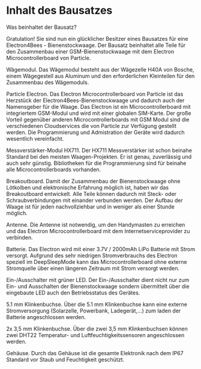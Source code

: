 
# Inhalt des Bausatzes [](id=inhalt-des-bausatzes)

Was beinhaltet der Bausatz?

Gratulation! Sie sind nun ein glücklicher Besitzer eines Bausatzes für eine Electron4Bees - Bienenstockwaage. Der Bausatz beinhaltet alle Teile für den Zusammenbau einer GSM-Bienenstockwaage mit dem Electron Microcontrollerboard von Particle.

Wägemodul. Das Wägemodul besteht aus der Wägezelle H40A von Bosche, einem Wägegestell aus Aluminum und den erforderlichen Kleinteilen für den Zusammenbau des Wägemoduls.

Particle Electron. Das Electron Microcontrollerboard von Particle ist das  Herzstück der Electron4Bees-Bienenstockwaage und dadurch auch der Namensgeber für die Waage. Das Electron ist ein Microcontrollerboard mit integriertem GSM-Modul und wird mit einer globalen SIM-Karte. Der große Vorteil gegenüber anderen Microcontrollerboards mit GSM Modul sind die verschiedenen Cloudservices die von Particle zur Verfügung gestellt werden. Die Programmierung und Admistration der Geräte wird dadurch wesentlich vereinfacht.

Messverstärker-Modul HX711. Der HX711 Messverstärker ist schon beinahe Standard bei den meisten Waagen-Projekten. Er ist genau, zuverlässig und auch sehr günstig. Bibliotheken für die Programmierung sind für beinahe alle Microcontrollerboards vorhanden.

Breakoutboard. Damit der Zusammenbau der Bienenstockwaage ohne Lötkolben und elektronische Erfahrung möglich ist, haben wir das Breakoutboard entwickelt. Alle Teile können dadurch mit Steck- oder Schraubverbindungen mit einander verbunden werden. Der Aufbau der Waage ist für jeden nachvollziehbar und in weniger als einer Stunde möglich.

Antenne. Die Antenne ist notwendig, um den Handymasten zu erreichen und das Electron Microcontrollerboard mit dem Internetserviceprovider zu verbinden.

Batterie. Das Electron wird mit einer 3.7V / 2000mAh LiPo Batterie mit Strom versorgt. Aufgrund des sehr niedrigen Stromverbrauchs des Electron speziell im DeepSleepMode kann das Microcontrollerboard ohne externe Stromquelle über einen längeren Zeitraum mit Strom versorgt werden.

Ein-/Ausschalter mit grüner LED. Der Ein-/Ausschalter dient nicht nur zum Ein- und Ausschalten der Bienenstockwaage sondern übermittelt über die eingebaute LED auch den Betriebsstatus des Gerätes.

5.1 mm Klinkenbuchse. Über die 5.1 mm Klinkenbuchse kann eine externe Stromversorgung (Solarzelle, Powerbank, Ladegerät,...) zum laden der Batterie angeschlossen werden.

2x 3,5 mm Klinkenbuchse. Über die zwei 3,5 mm Klinkenbuchsen können zwei DHT22 Temperatur- und Luftfeuchtigkeitssensoren angeschlossen werden.

Gehäuse. Durch das Gehäuse ist die gesamte Elektronik nach dem IP67 Standard vor Staub und Feuchtigkeit geschützt.
